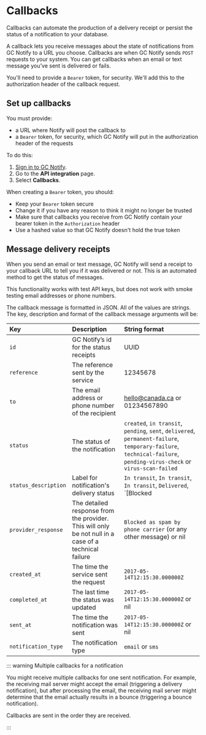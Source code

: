 # Callbacks

Callbacks can automate the production of a delivery receipt or persist the status of a notification to your database.

A callback lets you receive messages about the state of notifications from GC Notify to a URL you choose. Callbacks are when GC Notify sends `POST` requests to your system. You can get callbacks when an email or text message you’ve sent is delivered or fails.

You'll need to provide a `Bearer` token, for security. We'll add this to the authorization header of the callback request.

## Set up callbacks

You must provide:

- a URL where Notify will post the callback to
- a `Bearer` token, for security, which GC Notify will put in the authorization header of the requests

To do this:

1. [Sign in to GC Notify](https://notification.canada.ca/sign-in).
1. Go to the __API integration__ page.
1. Select __Callbacks__.

When creating a `Bearer` token, you should:

- Keep your `Bearer` token secure
- Change it if you have any reason to think it might no longer be trusted
- Make sure that callbacks you receive from GC Notify contain your bearer token in the `Authorization` header
- Use a hashed value so that GC Notify doesn't hold the true token

## Message delivery receipts

When you send an email or text message, GC Notify will send a receipt to your callback URL to tell you if it was delivered or not. This is an automated method to get the status of messages.

This functionality works with test API keys, but does not work with smoke testing email addresses or phone numbers.

The callback message is formatted in JSON. All of the values are strings. The key, description and format of the callback message arguments will be:

|Key | Description | String format|
|:---|:---|:---|
|`id` | GC Notify’s id for the status receipts | UUID|
|`reference` | The reference sent by the service | 12345678|
|`to` | The email address or phone number of the recipient | hello@canada.ca or 01234567890|
|`status` | The status of the notification | `created`, `in transit`, `pending`, `sent`, `delivered`, `permanent-failure`, `temporary-failure`, `technical-failure`, `pending-virus-check` or `virus-scan-failed`|
|`status_description` | Label for notification's delivery status | `In transit`, `In transit`, `In transit`, `Delivered`, `[Blocked | No such number | No such address]`, `[Content or inbox issue | Carrier issue]`, `Tech issue`, `In transit`, `Attachment has virus`|
|`provider_response` | The detailed response from the provider. This will only be not null in a case of a technical failure | `Blocked as spam by phone carrier` (or any other message) or nil|
|`created_at` | The time the service sent the request | `2017-05-14T12:15:30.000000Z`|
|`completed_at` | The last time the status was updated | `2017-05-14T12:15:30.000000Z` or nil|
|`sent_at` | The time the notification was sent | `2017-05-14T12:15:30.000000Z` or nil|
|`notification_type` | The notification type | `email` or `sms`|


::: warning Multiple callbacks for a notification

You might receive multiple callbacks for one sent notification. For example, the receiving mail server might accept the email (triggering a delivery notification), but after processing the email, the receiving mail server might determine that the email actually results in a bounce (triggering a bounce notification).

Callbacks are sent in the order they are received.

:::
